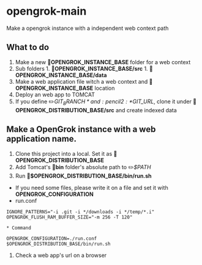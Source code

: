 # opengrok-main
Make a opengrok instance with a independent web context path 

## What to do
1. Make a new :open_file_folder:**OPENGROK_INSTANCE_BASE** folder for a web context
  1. Sub folders
    1. :open_file_folder:**OPENGROK_INSTANCE_BASE/src**
    1. :open_file_folder:**OPENGROK_INSTANCE_BASE/data**    
1. Make a web application file witch a web context and :open_file_folder:**OPENGROK_INSTANCE_BASE** location
1. Deploy an web app to TOMCAT
1. If you define :pencil2:*$GIT_BRANCH* and :pencil2:*$GIT_URL*, clone it under :open_file_folder:**OPENGROK_DISTRIBUTION_BASE/src** and create indexed data

## Make a OpenGrok instance with a web application name.
1. Clone this project into a local. Set it as :open_file_folder:**OPENGROK_DISTRIBUTION_BASE**
1. Add Tomcat's :open_file_folder:**bin** folder's absolute path to :pencil2:*$PATH*
1. Run :pencil:**$OPENGROK_DISTRIBUTION_BASE/bin/run.sh**
  * If you need some files, please write it on a file and set it with **OPENGROK_CONFIGURATION**
  * run.conf
  ```shell
  IGNORE_PATTERNS="-i .git -i */downloads -i */temp/*.i"
  OPENGROK_FLUSH_RAM_BUFFER_SIZE="-m 256 -T 120"
  ```
    * Command
  ```shell
  OPENGROK_CONFIGURATION=./run.conf $OPENGROK_DISTRIBUTION_BASE/bin/run.sh
  ```
1. Check a web app's url on a browser
